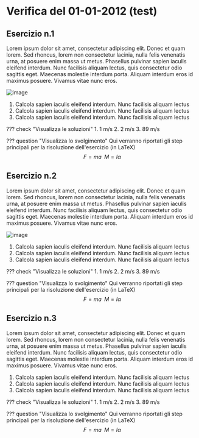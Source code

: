 # Verifica del 01-01-2012 (test)

## Esercizio n.1
Lorem ipsum dolor sit amet, consectetur adipiscing elit. Donec et quam lorem. Sed rhoncus, lorem non consectetur lacinia, nulla felis venenatis urna, at posuere enim massa ut metus. Phasellus pulvinar sapien iaculis eleifend interdum. Nunc facilisis aliquam lectus, quis consectetur odio sagittis eget. Maecenas molestie interdum porta. Aliquam interdum eros id maximus posuere. Vivamus vitae nunc eros.

![image](https://user-images.githubusercontent.com/77018886/151383087-a950cec6-76b1-4b9b-b672-dbb39dcdb579.png)

1. Calcola sapien iaculis eleifend interdum. Nunc facilisis aliquam lectus
2. Calcola sapien iaculis eleifend interdum. Nunc facilisis aliquam lectus
3. Calcola sapien iaculis eleifend interdum. Nunc facilisis aliquam lectus

??? check "Visualizza le soluzioni"
    1. 1 m/s
    2. 2 m/s
    3. 89 m/s

??? question "Visualizza lo svolgimento"
    Qui verranno riportati gli step principali per la risoluzione dell'esercizio (in LaTeX)
    $$ F=ma \; \; M=I α $$

## Esercizio n.2
Lorem ipsum dolor sit amet, consectetur adipiscing elit. Donec et quam lorem. Sed rhoncus, lorem non consectetur lacinia, nulla felis venenatis urna, at posuere enim massa ut metus. Phasellus pulvinar sapien iaculis eleifend interdum. Nunc facilisis aliquam lectus, quis consectetur odio sagittis eget. Maecenas molestie interdum porta. Aliquam interdum eros id maximus posuere. Vivamus vitae nunc eros.

![image](https://user-images.githubusercontent.com/77018886/151383151-f0669b14-7610-4214-aab2-a566fce7a6ed.png)

1. Calcola sapien iaculis eleifend interdum. Nunc facilisis aliquam lectus
2. Calcola sapien iaculis eleifend interdum. Nunc facilisis aliquam lectus
3. Calcola sapien iaculis eleifend interdum. Nunc facilisis aliquam lectus

??? check "Visualizza le soluzioni"
    1. 1 m/s
    2. 2 m/s
    3. 89 m/s

??? question "Visualizza lo svolgimento"
    Qui verranno riportati gli step principali per la risoluzione dell'esercizio (in LaTeX)
    $$ F=ma \; \; M=I α $$

## Esercizio n.3
Lorem ipsum dolor sit amet, consectetur adipiscing elit. Donec et quam lorem. Sed rhoncus, lorem non consectetur lacinia, nulla felis venenatis urna, at posuere enim massa ut metus. Phasellus pulvinar sapien iaculis eleifend interdum. Nunc facilisis aliquam lectus, quis consectetur odio sagittis eget. Maecenas molestie interdum porta. Aliquam interdum eros id maximus posuere. Vivamus vitae nunc eros.

1. Calcola sapien iaculis eleifend interdum. Nunc facilisis aliquam lectus
2. Calcola sapien iaculis eleifend interdum. Nunc facilisis aliquam lectus
3. Calcola sapien iaculis eleifend interdum. Nunc facilisis aliquam lectus

??? check "Visualizza le soluzioni"
    1. 1 m/s
    2. 2 m/s
    3. 89 m/s

??? question "Visualizza lo svolgimento"
    Qui verranno riportati gli step principali per la risoluzione dell'esercizio (in LaTeX)
    $$ F=ma \; \; M=I α $$

